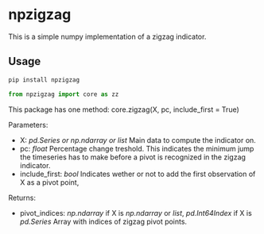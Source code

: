 # npzigzag
This is a simple numpy implementation of a zigzag indicator.

## Usage
```python
pip install npzigzag
```
```python
from npzigzag import core as zz
```
This package has one method:
core.zigzag(X, pc, include_first = True)

Parameters:
* X: *pd.Series or np.ndarray or list*
    Main data to compute the indicator on.
* pc: *float*
    Percentage change treshold. This indicates the minimum jump the timeseries has to make before a pivot is recognized in the zigzag indicator.
* include_first: *bool*
    Indicates wether or not to add the first observation of X as a pivot point,

Returns:
* pivot_indices: *np.ndarray* if X is *np.ndarray* or *list*, *pd.Int64Index* if X is *pd.Series*
    Array with indices of zigzag pivot points.
